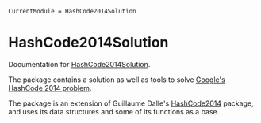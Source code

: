 ```@meta
CurrentModule = HashCode2014Solution
```

# HashCode2014Solution

Documentation for [HashCode2014Solution](https://github.com/yuvalm11/HashCode2014Solution.jl).

The package contains a solution as well as tools to solve [Google's HashCode 2014 problem](https://storage.googleapis.com/coding-competitions.appspot.com/HC/2014/hashcode2014_final_task.pdf).

The package is an extension of Guillaume Dalle's [HashCode2014](https://github.com/gdalle/HashCode2014.jl/tree/main) package, and uses its data structures and some of its functions as a base.
